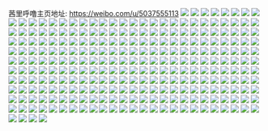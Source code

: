 茜里呼噜主页地址: https://weibo.com/u/5037555113 
![](https://wx4.sinaimg.cn/mw2000/005uV4cVgy1h912chcubdj30rs1g9dn8.jpg) 
![](https://wx4.sinaimg.cn/mw2000/005uV4cVgy1h912cgyrm5j30rs0uwdnq.jpg) 
![](https://wx4.sinaimg.cn/mw2000/005uV4cVgy1h912cg8ooaj30rs0urjvg.jpg) 
![](https://wx4.sinaimg.cn/mw2000/005uV4cVgy1h912chotllj30rs0updlh.jpg) 
![](https://wx4.sinaimg.cn/mw2000/005uV4cVgy1h912cgkyhrj30rs0upae4.jpg) 
![](https://wx4.sinaimg.cn/mw2000/005uV4cVgy1h913vh2x9nj30rs0v1gp2.jpg) 
![](https://wx4.sinaimg.cn/mw2000/005uV4cVgy1h8jzty6xtej31sc2dsnpd.jpg) 
![](https://wx4.sinaimg.cn/mw2000/005uV4cVgy1h8jztwepxfj31s22df4qq.jpg) 
![](https://wx4.sinaimg.cn/mw2000/005uV4cVgy1h8jzu0a8iyj31sc2ds1kx.jpg) 
![](https://wx4.sinaimg.cn/mw2000/005uV4cVgy1h8jztrsc2zj32c0340kjm.jpg) 
![](https://wx4.sinaimg.cn/mw2000/005uV4cVgy1h8jztzgi73j31sc2dsnpd.jpg) 
![](https://wx4.sinaimg.cn/mw2000/005uV4cVgy1h8jzu49pcsj31sc2dskjl.jpg) 
![](https://wx4.sinaimg.cn/mw2000/005uV4cVgy1h8jzu1mdu4j32c0340kjm.jpg) 
![](https://wx4.sinaimg.cn/mw2000/005uV4cVgy1h8jztt6zlcj32c033zhdt.jpg) 
![](https://wx4.sinaimg.cn/mw2000/005uV4cVgy1h8jzu34trrj32c0345hdu.jpg) 
![](https://wx4.sinaimg.cn/mw2000/005uV4cVgy1h8jzu5g6xcj32ak34n7wi.jpg) 
![](https://wx4.sinaimg.cn/mw2000/005uV4cVgy1h8jzu6rde6j32c02c0x6p.jpg) 
![](https://wx4.sinaimg.cn/mw2000/005uV4cVgy1h8jztmvtaaj32c03404qq.jpg) 
![](https://wx4.sinaimg.cn/mw2000/005uV4cVgy1h8jzu7npbbj32c034jqv5.jpg) 
![](https://wx4.sinaimg.cn/mw2000/005uV4cVgy1h8jzufywerj30os11xjvj.jpg) 
![](https://wx4.sinaimg.cn/mw2000/005uV4cVgy1h8jzua1j3dj327k2ys7wi.jpg) 
![](https://wx4.sinaimg.cn/mw2000/005uV4cVgy1h8jzubc0ayj327u2z9not.jpg) 
![](https://wx4.sinaimg.cn/mw2000/005uV4cVgy1h7ujxr7awmj32c0340b2a.jpg) 
![](https://wx4.sinaimg.cn/mw2000/005uV4cVgy1h7ujxu6o91j32c0340e81.jpg) 
![](https://wx4.sinaimg.cn/mw2000/005uV4cVgy1h7ujxv4u8uj32c0340hdt.jpg) 
![](https://wx4.sinaimg.cn/mw2000/005uV4cVgy1h7ujxim0k8j32c0340npe.jpg) 
![](https://wx4.sinaimg.cn/mw2000/005uV4cVgy1h7ujxx4q8tj32c0340kjm.jpg) 
![](https://wx4.sinaimg.cn/mw2000/005uV4cVgy1h7ujxbw172j32c0340u0y.jpg) 
![](https://wx4.sinaimg.cn/mw2000/005uV4cVgy1h7ujxgb6clj32c0340b2b.jpg) 
![](https://wx4.sinaimg.cn/mw2000/005uV4cVgy1h7ujxt5k7yj32c03401kz.jpg) 
![](https://wx4.sinaimg.cn/mw2000/005uV4cVgy1h7ujxp7lcij32c0340e84.jpg) 
![](https://wx4.sinaimg.cn/mw2000/005uV4cVgy1h7ujxdwbhzj32c0340qv6.jpg) 
![](https://wx4.sinaimg.cn/mw2000/005uV4cVgy1h7mn2s5a7tj30rs2tuaut.jpg) 
![](https://wx4.sinaimg.cn/mw2000/005uV4cVgy1h7mn2udw1cj30rs2byh10.jpg) 
![](https://wx4.sinaimg.cn/mw2000/005uV4cVgy1h7mn2r5simj30rs3331kx.jpg) 
![](https://wx4.sinaimg.cn/mw2000/005uV4cVgy1h7mn2tkdv1j30rs3331kx.jpg) 
![](https://wx4.sinaimg.cn/mw2000/005uV4cVgy1h7mn2vsoepj30rs43whdt.jpg) 
![](https://wx4.sinaimg.cn/mw2000/005uV4cVgy1h7mn2xej3ej30rs333txf.jpg) 
![](https://wx4.sinaimg.cn/mw2000/005uV4cVgy1h7mn2ydyztj30rs2klww1.jpg) 
![](https://wx4.sinaimg.cn/mw2000/005uV4cVgy1h7f48lh8eoj32c02ae7wh.jpg) 
![](https://wx4.sinaimg.cn/mw2000/005uV4cVgy1h7f4h3ky3jj32c0340x6r.jpg) 
![](https://wx4.sinaimg.cn/mw2000/005uV4cVgy1h7f4h514a1j32c0340x6p.jpg) 
![](https://wx4.sinaimg.cn/mw2000/005uV4cVgy1h7f4h63ogvj326r2x1nik.jpg) 
![](https://wx4.sinaimg.cn/mw2000/005uV4cVgy1h7f4gz8hhrj325l2vge81.jpg) 
![](https://wx4.sinaimg.cn/mw2000/005uV4cVgy1h7f4hcym4ej32c0340npe.jpg) 
![](https://wx4.sinaimg.cn/mw2000/005uV4cVgy1h7f4hb47guj32c032wkjm.jpg) 
![](https://wx4.sinaimg.cn/mw2000/005uV4cVgy1h7f4h96nmfj32c0340hdt.jpg) 
![](https://wx4.sinaimg.cn/mw2000/005uV4cVgy1h7f4h7wtwbj31sc2dse81.jpg) 
![](https://wx4.sinaimg.cn/mw2000/005uV4cVgy1h7f48xnb92j32a031cqv5.jpg) 
![](https://wx4.sinaimg.cn/mw2000/005uV4cVgy1h7f491kx7pj32c0340u0x.jpg) 
![](https://wx4.sinaimg.cn/mw2000/005uV4cVgy1h7f4hecn78j31sc2dse81.jpg) 
![](https://wx4.sinaimg.cn/mw2000/005uV4cVgy1h7f4hflt7hj31sc2dse81.jpg) 
![](https://wx4.sinaimg.cn/mw2000/005uV4cVgy1h7f4hgm67rj31sc2dse56.jpg) 
![](https://wx4.sinaimg.cn/mw2000/005uV4cVgy1h728qvrefcj31e0230b29.jpg) 
![](https://wx4.sinaimg.cn/mw2000/005uV4cVgy1h728pxj49ij325s1mcnpd.jpg) 
![](https://wx4.sinaimg.cn/mw2000/005uV4cVgy1h728spuwy6j31e038oqdq.jpg) 
![](https://wx4.sinaimg.cn/mw2000/005uV4cVgy1h728sr7q3pj31e038ohdt.jpg) 
![](https://wx4.sinaimg.cn/mw2000/005uV4cVgy1h728re0o0vj31e02s07wh.jpg) 
![](https://wx4.sinaimg.cn/mw2000/005uV4cVgy1h728qo2tvkj31mc25s1ky.jpg) 
![](https://wx4.sinaimg.cn/mw2000/005uV4cVgy1h728q0bwmoj325s1mcqv5.jpg) 
![](https://wx4.sinaimg.cn/mw2000/005uV4cVgy1h728qla79pj31mc1mcnki.jpg) 
![](https://wx4.sinaimg.cn/mw2000/005uV4cVgy1h728q22ytxj31mc1mcnne.jpg) 
![](https://wx4.sinaimg.cn/mw2000/005uV4cVgy1h728qbk8jgj31mc1mcnmt.jpg) 
![](https://wx4.sinaimg.cn/mw2000/005uV4cVgy1h728qcxv14j31mc1mc1aq.jpg) 
![](https://wx4.sinaimg.cn/mw2000/005uV4cVgy1h6nkebelz8j32c034h4qq.jpg) 
![](https://wx4.sinaimg.cn/mw2000/005uV4cVgy1h6nkeq54zrj32c03404qq.jpg) 
![](https://wx4.sinaimg.cn/mw2000/005uV4cVgy1h6nkeft6w1j31sc2dse3u.jpg) 
![](https://wx4.sinaimg.cn/mw2000/005uV4cVgy1h6nkhpkls5j31sc2dsu0x.jpg) 
![](https://wx4.sinaimg.cn/mw2000/005uV4cVgy1h6nkeipvjwj32c03404qp.jpg) 
![](https://wx4.sinaimg.cn/mw2000/005uV4cVgy1h6nhlnke1yj32c0340b29.jpg) 
![](https://wx4.sinaimg.cn/mw2000/005uV4cVgy1h6nkhrcbtfj32c03407wh.jpg) 
![](https://wx4.sinaimg.cn/mw2000/005uV4cVgy1h6nkexpz8hj32c0340x6p.jpg) 
![](https://wx4.sinaimg.cn/mw2000/005uV4cVgy1h6nkhup86cj32c03407wi.jpg) 
![](https://wx4.sinaimg.cn/mw2000/005uV4cVgy1h6nhlr5limj329c30gu0x.jpg) 
![](https://wx4.sinaimg.cn/mw2000/005uV4cVgy1h6nkhy7ypgj328i2zcu0x.jpg) 
![](https://wx4.sinaimg.cn/mw2000/005uV4cVgy1h6nki0otztj32af31wkjl.jpg) 
![](https://wx4.sinaimg.cn/mw2000/005uV4cVgy1h6nki36smqj32c0340qv5.jpg) 
![](https://wx4.sinaimg.cn/mw2000/005uV4cVgy1h6nki6ox2lj32ab328qv5.jpg) 
![](https://wx4.sinaimg.cn/mw2000/005uV4cVgy1h6jai624gwj32dc2dcnpe.jpg) 
![](https://wx4.sinaimg.cn/mw2000/005uV4cVgy1h6jai2n240j30m114i75k.jpg) 
![](https://wx4.sinaimg.cn/mw2000/005uV4cVgy1h6jahvb8ixj314o0n045g.jpg) 
![](https://wx4.sinaimg.cn/mw2000/005uV4cVgy1h6jahu8vs0j31ox27xqnj.jpg) 
![](https://wx4.sinaimg.cn/mw2000/005uV4cVgy1h6jai73x3xj328x2s4b29.jpg) 
![](https://wx4.sinaimg.cn/mw2000/005uV4cVgy1h6jahwtfasj32c0340x6p.jpg) 
![](https://wx4.sinaimg.cn/mw2000/005uV4cVgy1h6jahs2gyxj31sc1sckjl.jpg) 
![](https://wx4.sinaimg.cn/mw2000/005uV4cVgy1h6jaibpfv3j32qk3nex6q.jpg) 
![](https://wx4.sinaimg.cn/mw2000/005uV4cVgy1h6jaihhm5zj32qk3neqv6.jpg) 
![](https://wx4.sinaimg.cn/mw2000/005uV4cVgy1h6jaim9j79j31401hck69.jpg) 
![](https://wx4.sinaimg.cn/mw2000/005uV4cVgy1h6jaht8c4wj316o1kvwyt.jpg) 
![](https://wx4.sinaimg.cn/mw2000/005uV4cVgy1h6jahyfobbj32c0340e82.jpg) 
![](https://wx4.sinaimg.cn/mw2000/005uV4cVgy1h6jai1ddtqj32bc3344qr.jpg) 
![](https://wx4.sinaimg.cn/mw2000/005uV4cVgy1h6jai3ih7pj321j2ju7wh.jpg) 
![](https://wx4.sinaimg.cn/mw2000/005uV4cVgy1h6jahqpwcwj32c02c0b29.jpg) 
![](https://wx4.sinaimg.cn/mw2000/005uV4cVgy1h5ol1edrylj327g2z44qq.jpg) 
![](https://wx4.sinaimg.cn/mw2000/005uV4cVgy1h5ol1a4323j328m3164qp.jpg) 
![](https://wx4.sinaimg.cn/mw2000/005uV4cVgy1h5ol1d48nmj32c033zhdt.jpg) 
![](https://wx4.sinaimg.cn/mw2000/005uV4cVgy1h5ol2vtwv2j31sc2dsqv5.jpg) 
![](https://wx4.sinaimg.cn/mw2000/005uV4cVgy1h5ol2x5xhfj31sc2dsx5z.jpg) 
![](https://wx4.sinaimg.cn/mw2000/005uV4cVgy1h5ol2y4uxtj31qm2cob29.jpg) 
![](https://wx4.sinaimg.cn/mw2000/005uV4cVgy1h5ol1gzruyj32ds1scqv5.jpg) 
![](https://wx4.sinaimg.cn/mw2000/005uV4cVgy1h5ol1jm1n8j32c0340u0y.jpg) 
![](https://wx4.sinaimg.cn/mw2000/005uV4cVgy1h5ol1kllobj320h2onu0x.jpg) 
![](https://wx4.sinaimg.cn/mw2000/005uV4cVgy1h5ol1byng1j32c0340hdu.jpg) 
![](https://wx4.sinaimg.cn/mw2000/005uV4cVgy1h5ol1m1tsvj32c0340b2a.jpg) 
![](https://wx4.sinaimg.cn/mw2000/005uV4cVgy1h5ol6wu49jj32c02c04qp.jpg) 
![](https://wx4.sinaimg.cn/mw2000/005uV4cVgy1h5ol6ztfymj32yo200u0x.jpg) 
![](https://wx4.sinaimg.cn/mw2000/005uV4cVgy1h4z3guk2s2j32dc35s1kz.jpg) 
![](https://wx4.sinaimg.cn/mw2000/005uV4cVgy1h4z3gowkmdj32dc35shdu.jpg) 
![](https://wx4.sinaimg.cn/mw2000/005uV4cVgy1h4z3h1pd7uj32dc35s1l0.jpg) 
![](https://wx4.sinaimg.cn/mw2000/005uV4cVgy1h4z3gefzahj32dc35skjn.jpg) 
![](https://wx4.sinaimg.cn/mw2000/005uV4cVgy1h4z3g6dwv4j32dc35s7wi.jpg) 
![](https://wx4.sinaimg.cn/mw2000/005uV4cVgy1h4z3g8y7n3j335s2dcnpd.jpg) 
![](https://wx4.sinaimg.cn/mw2000/005uV4cVgy1h4z3ghw25oj32dc35sb2a.jpg) 
![](https://wx4.sinaimg.cn/mw2000/005uV4cVgy1h4z3h4l7guj32sv1zv1ky.jpg) 
![](https://wx4.sinaimg.cn/mw2000/005uV4cVgy1h4z3ha4bktj32dc35s1kz.jpg) 
![](https://wx4.sinaimg.cn/mw2000/005uV4cVgy1h4z3hcc1enj32dc35shdt.jpg) 
![](https://wx4.sinaimg.cn/mw2000/005uV4cVgy1h4y28vrg12j30u0140q97.jpg) 
![](https://wx4.sinaimg.cn/mw2000/005uV4cVgy1h4v77pc7eaj32c0340kjl.jpg) 
![](https://wx4.sinaimg.cn/mw2000/005uV4cVgy1h4v7s8ym4nj32c03407wi.jpg) 
![](https://wx4.sinaimg.cn/mw2000/005uV4cVgy1h4v7sap6ctj32c0340x1w.jpg) 
![](https://wx4.sinaimg.cn/mw2000/005uV4cVgy1h4v89u5x9jj32c0340x6p.jpg) 
![](https://wx4.sinaimg.cn/mw2000/005uV4cVgy1h4v8j4nnizj33402c0npd.jpg) 
![](https://wx4.sinaimg.cn/mw2000/005uV4cVgy1h4fhnh8nk8j31sc2dskjl.jpg) 
![](https://wx4.sinaimg.cn/mw2000/005uV4cVgy1h4fhniaos8j31sc2dskjl.jpg) 
![](https://wx4.sinaimg.cn/mw2000/005uV4cVgy1h4fhng6o71j31kf1kddxb.jpg) 
![](https://wx4.sinaimg.cn/mw2000/005uV4cVgy1h4fhnlhcnmj32a631k7wi.jpg) 
![](https://wx4.sinaimg.cn/mw2000/005uV4cVgy1h4fhnn5g1lj32c0340e82.jpg) 
![](https://wx4.sinaimg.cn/mw2000/005uV4cVgy1h4fhnjbn05j32c0340kjl.jpg) 
![](https://wx4.sinaimg.cn/mw2000/005uV4cVgy1h4fhnexvd6j31sc2dskjl.jpg) 
![](https://wx4.sinaimg.cn/mw2000/005uV4cVgy1h4fhndrh8hj31sc2dshdt.jpg) 
![](https://wx4.sinaimg.cn/mw2000/005uV4cVgy1h4fhnrxetbj32dc47ou0z.jpg) 
![](https://wx4.sinaimg.cn/mw2000/005uV4cVgy1h4fhnw1tpkj32dc47ox6q.jpg) 
![](https://wx4.sinaimg.cn/mw2000/005uV4cVgy1h3mk7yog1qj31sc2dshdt.jpg) 
![](https://wx4.sinaimg.cn/mw2000/005uV4cVgy1h4vk1w6a0wj31sc2dsqv6.jpg) 
![](https://wx4.sinaimg.cn/mw2000/005uV4cVgy1h3mk82nozwj32ds1sc4qq.jpg) 
![](https://wx4.sinaimg.cn/mw2000/005uV4cVgy1h3mk8b744hj32ds1sc1ky.jpg) 
![](https://wx4.sinaimg.cn/mw2000/005uV4cVgy1h3mk85wey7j31sc2ds7wi.jpg) 
![](https://wx4.sinaimg.cn/mw2000/005uV4cVgy1h4vjyw9p40j32c02wj1kz.jpg) 
![](https://wx4.sinaimg.cn/mw2000/005uV4cVgy1h4vjz054mmj321o2q7e82.jpg) 
![](https://wx4.sinaimg.cn/mw2000/005uV4cVgy1h4vjz3j3oej32c033zx6p.jpg) 
![](https://wx4.sinaimg.cn/mw2000/005uV4cVgy1h4vk8nt23fj32c03401ky.jpg) 
![](https://wx4.sinaimg.cn/mw2000/005uV4cVgy1h1797kovj1j32c03404qp.jpg) 
![](https://wx4.sinaimg.cn/mw2000/005uV4cVgy1h4vkyj81auj32c03404qq.jpg) 
![](https://wx4.sinaimg.cn/mw2000/005uV4cVgy1h4vkyn8lbvj32c0340b2a.jpg) 
![](https://wx4.sinaimg.cn/mw2000/005uV4cVgy1h4vkzc5o1bj32c0340x6q.jpg) 
![](https://wx4.sinaimg.cn/mw2000/005uV4cVgy1h14d7dta4nj32c0340qt6.jpg) 
![](https://wx4.sinaimg.cn/mw2000/005uV4cVgy1h14d7g05ajj32c03404qq.jpg) 
![](https://wx4.sinaimg.cn/mw2000/005uV4cVgy1h14d7i20jej325l2vg1ht.jpg) 
![](https://wx4.sinaimg.cn/mw2000/005uV4cVgy1h14d7l1lb5j32c0340b29.jpg) 
![](https://wx4.sinaimg.cn/mw2000/005uV4cVgy1h14d7hfrlmj327o2y8hby.jpg) 
![](https://wx4.sinaimg.cn/mw2000/005uV4cVgy1h14d7iy85rj32c03401ky.jpg) 
![](https://wx4.sinaimg.cn/mw2000/005uV4cVgy1h14d7k06hlj32c0340b2b.jpg) 
![](https://wx4.sinaimg.cn/mw2000/005uV4cVgy1h0yjph86g2j31e01qze1i.jpg) 
![](https://wx4.sinaimg.cn/mw2000/005uV4cVgy1h0yjpwnn2gj30xb0pvqcl.jpg) 
![](https://wx4.sinaimg.cn/mw2000/005uV4cVgy1h0yjphuzjfj31e01oi4hw.jpg) 
![](https://wx4.sinaimg.cn/mw2000/005uV4cVgy1h0yjppg4u4j32c034bnph.jpg) 
![](https://wx4.sinaimg.cn/mw2000/005uV4cVgy1h0yjpuc3f2j32c03407wm.jpg) 
![](https://wx4.sinaimg.cn/mw2000/005uV4cVgy1h0yjpvzri5j31ag3vcnpe.jpg) 
![](https://wx4.sinaimg.cn/mw2000/005uV4cVgy1h0qxx294fuj329k340e82.jpg) 
![](https://wx4.sinaimg.cn/mw2000/005uV4cVgy1h086dq2zg6j31sc2dshdt.jpg) 
![](https://wx4.sinaimg.cn/mw2000/005uV4cVgy1h086dqs7i0j31sc2dsnl1.jpg) 
![](https://wx4.sinaimg.cn/mw2000/005uV4cVgy1h086dp8ldij320b2ofkjl.jpg) 
![](https://wx4.sinaimg.cn/mw2000/005uV4cVgy1h086djuu88j32c03404qp.jpg) 
![](https://wx4.sinaimg.cn/mw2000/005uV4cVgy1h086dlu78kj32c0340npd.jpg) 
![](https://wx4.sinaimg.cn/mw2000/005uV4cVgy1h086dkp3ejj32ar33gqv5.jpg) 
![](https://wx4.sinaimg.cn/mw2000/005uV4cVgy1h086drp5z2j32a431hhdt.jpg) 
![](https://wx4.sinaimg.cn/mw2000/005uV4cVgy1h086dnsl27j32c03407wi.jpg) 
![](https://wx4.sinaimg.cn/mw2000/005uV4cVgy1h086dogpvnj329o30wnma.jpg) 
![](https://wx4.sinaimg.cn/mw2000/005uV4cVgy1h086dmtv7oj32c0340e5c.jpg) 
![](https://wx4.sinaimg.cn/mw2000/005uV4cVgy1h02qggsthhj30xc21ck31.jpg) 
![](https://wx4.sinaimg.cn/mw2000/005uV4cVgy1h02qghykcyj30n01ds1gl.jpg) 
![](https://wx4.sinaimg.cn/mw2000/005uV4cVgy1gz3l4fjibuj31sc2dskjm.jpg) 
![](https://wx4.sinaimg.cn/mw2000/005uV4cVgy1gz3l4767qnj31sc2dskjm.jpg) 
![](https://wx4.sinaimg.cn/mw2000/005uV4cVgy1gz3l4cousmj31sc2dshdu.jpg) 
![](https://wx4.sinaimg.cn/mw2000/005uV4cVgy1gz3l44bno6j31sc2dshdu.jpg) 
![](https://wx4.sinaimg.cn/mw2000/005uV4cVgy1gz3l4l6x5fj31sc2ds7wi.jpg) 
![](https://wx4.sinaimg.cn/mw2000/005uV4cVgy1gz3l4icyblj31sc2dshdu.jpg) 
![](https://wx4.sinaimg.cn/mw2000/005uV4cVgy1gz3l4ofjxnj31sc2dsb2a.jpg) 
![](https://wx4.sinaimg.cn/mw2000/005uV4cVgy1gz3l4rptyuj31sc2ds7wi.jpg) 
![](https://wx4.sinaimg.cn/mw2000/005uV4cVgy1gz3l4udcd2j31sc2ds7wi.jpg) 
![](https://wx4.sinaimg.cn/mw2000/005uV4cVgy1gz3l49qrs8j31sc2ds4qq.jpg) 
![](https://wx4.sinaimg.cn/mw2000/005uV4cVgy1gyycd25x46j329c30hb2a.jpg) 
![](https://wx4.sinaimg.cn/mw2000/005uV4cVgy1gyycd89m26j32cj25ax6p.jpg) 
![](https://wx4.sinaimg.cn/mw2000/005uV4cVgy1gyyccy8ep3j32c0340hdt.jpg) 
![](https://wx4.sinaimg.cn/mw2000/005uV4cVgy1gyycddja7sj30n00m4jto.jpg) 
![](https://wx4.sinaimg.cn/mw2000/005uV4cVgy1gyycjeazjjj30n00p3wgh.jpg) 
![](https://wx4.sinaimg.cn/mw2000/005uV4cVgy1gy5i44btjoj328e2z7qv6.jpg) 
![](https://wx4.sinaimg.cn/mw2000/005uV4cVgy1gy5i4740mhj316o1kwkgc.jpg) 
![](https://wx4.sinaimg.cn/mw2000/005uV4cVgy1gy5i4ndjecj316o1kw7wh.jpg) 
![](https://wx4.sinaimg.cn/mw2000/005uV4cVgy1gy5i4cvxitj32c0340qv7.jpg) 
![](https://wx4.sinaimg.cn/mw2000/005uV4cVgy1gy5ibg5u29j33402c04qq.jpg) 
![](https://wx4.sinaimg.cn/mw2000/005uV4cVgy1gy5iboljunj32c0340hdx.jpg) 
![](https://wx4.sinaimg.cn/mw2000/005uV4cVgy1gwq91fiqf5j318g18g466.jpg) 
![](https://wx4.sinaimg.cn/mw2000/005uV4cVgy1gwq91fy6ctj318g18gn5o.jpg) 
![](https://wx4.sinaimg.cn/mw2000/005uV4cVgy1gwq91gdj9ej318g18g473.jpg) 
![](https://wx4.sinaimg.cn/mw2000/005uV4cVgy1gwq91gtr9lj318g18gaje.jpg) 
![](https://wx4.sinaimg.cn/mw2000/005uV4cVgy1gwq91hnem9j318g18gtgz.jpg) 
![](https://wx4.sinaimg.cn/mw2000/005uV4cVgy1gwq91i4fl2j318g18gk2h.jpg) 
![](https://wx4.sinaimg.cn/mw2000/005uV4cVgy1gwq91ifurmj318g18g474.jpg) 
![](https://wx4.sinaimg.cn/mw2000/005uV4cVgy1gwq91iy2jjj318g18ggty.jpg) 
![](https://wx4.sinaimg.cn/mw2000/005uV4cVgy1gwq91jbnvuj318g18gwni.jpg) 
![](https://wx4.sinaimg.cn/mw2000/005uV4cVgy1gwq91jopxgj318g18gagw.jpg) 
![](https://wx4.sinaimg.cn/mw2000/005uV4cVgy1gwq91k3kmjj318g18gdob.jpg) 
![](https://wx4.sinaimg.cn/mw2000/005uV4cVgy1gwq91kk80qj318g18gwm3.jpg) 
![](https://wx4.sinaimg.cn/mw2000/005uV4cVgy1gwq91kxw1ej318g18gjzj.jpg) 
![](https://wx4.sinaimg.cn/mw2000/005uV4cVgy1gwq91legaij318g18gdov.jpg) 
![](https://wx4.sinaimg.cn/mw2000/005uV4cVgy1gwq91lq6fpj30m60wyaen.jpg) 
![](https://wx4.sinaimg.cn/mw2000/005uV4cVgy1gwq91maursj30n90vfq8n.jpg) 
![](https://wx4.sinaimg.cn/mw2000/005uV4cVgy1gw0ssy9jblj32bz2jce81.jpg) 
![](https://wx4.sinaimg.cn/mw2000/005uV4cVgy1gw0ssnjgj4j33402c0x6r.jpg) 
![](https://wx4.sinaimg.cn/mw2000/005uV4cVgy1gw0ssqo8p8j32c0340kjm.jpg) 
![](https://wx4.sinaimg.cn/mw2000/005uV4cVgy1gw0st1evmwj32c0340e82.jpg) 
![](https://wx4.sinaimg.cn/mw2000/005uV4cVgy1gw0sthe5lxj32c03404pb.jpg) 
![](https://wx4.sinaimg.cn/mw2000/005uV4cVgy1gw0ssrpm85j30v415lajd.jpg) 
![](https://wx4.sinaimg.cn/mw2000/005uV4cVgy1gw0swt7yzjj30rs15ogyh.jpg) 
![](https://wx4.sinaimg.cn/mw2000/005uV4cVgy1gw0swsh4qlj30rs15o7ey.jpg) 
![](https://wx4.sinaimg.cn/mw2000/005uV4cVgy1gw0swus5l4j30rs15oqjq.jpg) 
![](https://wx4.sinaimg.cn/mw2000/005uV4cVgy1gw0swvruprj30rs15otg1.jpg) 
![](https://wx4.sinaimg.cn/mw2000/005uV4cVgy1gv14ooyw8sj62c03404qr02.jpg) 
![](https://wx4.sinaimg.cn/mw2000/005uV4cVgy1gv14oty5k3j60v915ones02.jpg) 
![](https://wx4.sinaimg.cn/mw2000/005uV4cVgy1gv14osxldyj62c0340b2a02.jpg) 
![](https://wx4.sinaimg.cn/mw2000/005uV4cVgy1gv14oybhylj621q2qohdv02.jpg) 
![](https://wx4.sinaimg.cn/mw2000/005uV4cVgy1gv14p5xxtaj62c03404qr02.jpg) 
![](https://wx4.sinaimg.cn/mw2000/005uV4cVgy1gv14p18umuj62c034rb2a02.jpg) 
![](https://wx4.sinaimg.cn/mw2000/005uV4cVgy1gv14p9fnffj62c0357b2c02.jpg) 
![](https://wx4.sinaimg.cn/mw2000/005uV4cVgy1gv14pfh3lhj62c0340e8402.jpg) 
![](https://wx4.sinaimg.cn/mw2000/005uV4cVgy1gv14pko7xqj62c0340kjo02.jpg) 
![](https://wx4.sinaimg.cn/mw2000/005uV4cVgy1gtclr6j8qkj32c03407wm.jpg) 
![](https://wx4.sinaimg.cn/mw2000/005uV4cVly1gs5b8gmf7sj30rs2ia4ja.jpg) 
![](https://wx4.sinaimg.cn/mw2000/005uV4cVly1gs5b7c8dccj33402c0tz3.jpg) 
![](https://wx4.sinaimg.cn/mw2000/005uV4cVly1gs5b7hro34j32c0340hdu.jpg) 
![](https://wx4.sinaimg.cn/mw2000/005uV4cVly1gs5b770p9aj33402c0hdt.jpg) 
![](https://wx4.sinaimg.cn/mw2000/005uV4cVly1gs5b9ialdrj33402c01ky.jpg) 
![](https://wx4.sinaimg.cn/mw2000/005uV4cVly1gs5b7lmj20j30rs37q7wh.jpg) 
![](https://wx4.sinaimg.cn/mw2000/005uV4cVly1gs5b7n1c92j32xf2417sv.jpg) 
![](https://wx4.sinaimg.cn/mw2000/005uV4cVly1gs5ba2dy1pj33402c0u0x.jpg) 
![](https://wx4.sinaimg.cn/mw2000/005uV4cVly1gs5b7qnxouj33402c0x6p.jpg) 
![](https://wx4.sinaimg.cn/mw2000/005uV4cVly1gs5b7aeepej30rs2rjkin.jpg) 
![](https://wx4.sinaimg.cn/mw2000/005uV4cVgy1gryyjos4n6j32ds1sc4qr.jpg) 
![](https://wx4.sinaimg.cn/mw2000/005uV4cVgy1gryyjrzvolj32ds1scb2b.jpg) 
![](https://wx4.sinaimg.cn/mw2000/005uV4cVgy1gryyjlmwn6j32dc35s7wl.jpg) 
![](https://wx4.sinaimg.cn/mw2000/005uV4cVgy1gryykgzjocj32c02c0u0z.jpg) 
![](https://wx4.sinaimg.cn/mw2000/005uV4cVgy1gryykbraovj31sc1scnpe.jpg) 
![](https://wx4.sinaimg.cn/mw2000/005uV4cVgy1gryyki2wu1j30xc0xc7sg.jpg) 
![](https://wx4.sinaimg.cn/mw2000/005uV4cVgy1gryyl6br5ij32c0340kjq.jpg) 
![](https://wx4.sinaimg.cn/mw2000/005uV4cVgy1gryyliscx2j335s2dckjp.jpg) 
![](https://wx4.sinaimg.cn/mw2000/005uV4cVgy1gryylcp3r4j335s2dcx6u.jpg) 
![](https://wx4.sinaimg.cn/mw2000/005uV4cVgy1gryylo8h7rj335s2dcb2e.jpg) 
![](https://wx4.sinaimg.cn/mw2000/005uV4cVgy1gryykpm7yoj32c0340e86.jpg) 
![](https://wx4.sinaimg.cn/mw2000/005uV4cVgy1gryykusioaj62dc35s4qt02.jpg) 
![](https://wx4.sinaimg.cn/mw2000/005uV4cVgy1gryyl0ap8tj335s2dc1l1.jpg) 
![](https://wx4.sinaimg.cn/mw2000/005uV4cVgy1grrh4xreomj33402c0npd.jpg) 
![](https://wx4.sinaimg.cn/mw2000/005uV4cVgy1grrh4vpcjqj33402c0b29.jpg) 
![](https://wx4.sinaimg.cn/mw2000/005uV4cVgy1grrh7gvmc1j33402c0e6o.jpg) 
![](https://wx4.sinaimg.cn/mw2000/005uV4cVgy1grrh4u4ljfj3308296n8z.jpg) 
![](https://wx4.sinaimg.cn/mw2000/005uV4cVgy1grrh4zrzcqj60u00mitev02.jpg) 
![](https://wx4.sinaimg.cn/mw2000/005uV4cVgy1grrh7dohhej33402c0ar7.jpg) 
![](https://wx4.sinaimg.cn/mw2000/005uV4cVgy1grrh7fga10j33402c0kbv.jpg) 
![](https://wx4.sinaimg.cn/mw2000/005uV4cVgy1grrh7c3rtxj33402c0hb7.jpg) 
![](https://wx4.sinaimg.cn/mw2000/005uV4cVgy1grrh7as4xhj63402c07wh02.jpg) 
![](https://wx4.sinaimg.cn/mw2000/005uV4cVgy1gr8ha2wgubj30v90l3dnh.jpg) 
![](https://wx4.sinaimg.cn/mw2000/005uV4cVgy1gqw7gfcfsuj30sg0sg0uq.jpg) 
